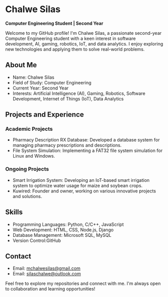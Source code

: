 # Chalwe Silas

**Computer Engineering Student | Second Year**

Welcome to my GitHub profile! I'm Chalwe Silas, a passionate second-year Computer Engineering student with a keen interest in software development, AI, gaming, robotics, IoT, and data analytics. I enjoy exploring new technologies and applying them to solve real-world problems.

## About Me

- Name: Chalwe Silas
- Field of Study: Computer Engineering
- Current Year: Second Year
- Interests: Artificial Intelligence (AI), Gaming, Robotics, Software Development, Internet of Things (IoT), Data Analytics

## Projects and Experience

### Academic Projects

- Pharmacy Description RX Database: Developed a database system for managing pharmacy prescriptions and descriptions.
- File System Simulation: Implementing a FAT32 file system simulation for Linux and Windows.

### Ongoing Projects

- Smart Irrigation System: Developing an IoT-based smart irrigation system to optimize water usage for maize and soybean crops.
- Kuwired: Founder and owner, working on various innovative projects and solutions.

## Skills

- Programming Languages: Python, C/C++, JavaScript
- Web Development: HTML, CSS, Node.js, Django
- Database Management: Microsoft SQL, MySQL
- Version Control:GitHub

## Contact

- Email: mchalwesilas@gmail.com
- Email: silaschalwe@outlook.com

Feel free to explore my repositories and connect with me. I'm always open to collaboration and learning opportunities!
